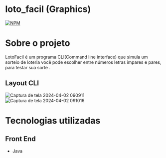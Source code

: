 # loto_facil (Graphics)
[![NPM](https://img.shields.io/npm/l/react)](https://github.com/Paulinhonascimento/LotoFacilSemInterfaceGrafica/blob/main/LICENSE) 

# Sobre o projeto
LotoFacil é um programa CLI(Command line interface) que simula um sorteio de loteria você pode escolher entre números letras impares e pares, para testar sua sorte .

## Layout CLI
![Captura de tela 2024-04-02 090911](https://github.com/Paulinhonascimento/LotoFacilSemInterfaceGrafica/assets/161390386/4d4440df-589b-4cda-8dc3-a8f0247e9d2c)
![Captura de tela 2024-04-02 091016](https://github.com/Paulinhonascimento/LotoFacilSemInterfaceGrafica/assets/161390386/906f192d-c07a-45a1-b470-c729b4d90c6f)

# Tecnologias utilizadas
## Front End
- Java
